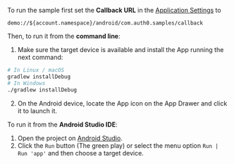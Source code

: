 To run the sample first set the **Callback URL** in the [Application Settings](${manage_url}/#/applications/${account.clientId}/settings) to
```text
demo://${account.namespace}/android/com.auth0.samples/callback
```

Then, to run it from the **command line**:

1) Make sure the target device is available and install the App running the next command:

```bash
# In Linux / macOS
gradlew installDebug
# In Windows
./gradlew installDebug
```
2) On the Android device, locate the App icon on the App Drawer and click it to launch it.

To run it from the **Android Studio IDE**:

1) Open the project on [Android Studio](https://developer.android.com/studio/index.html). 
2) Click the `Run` button (The green play) or select the menu option `Run | Run 'app'` and then choose a target device.